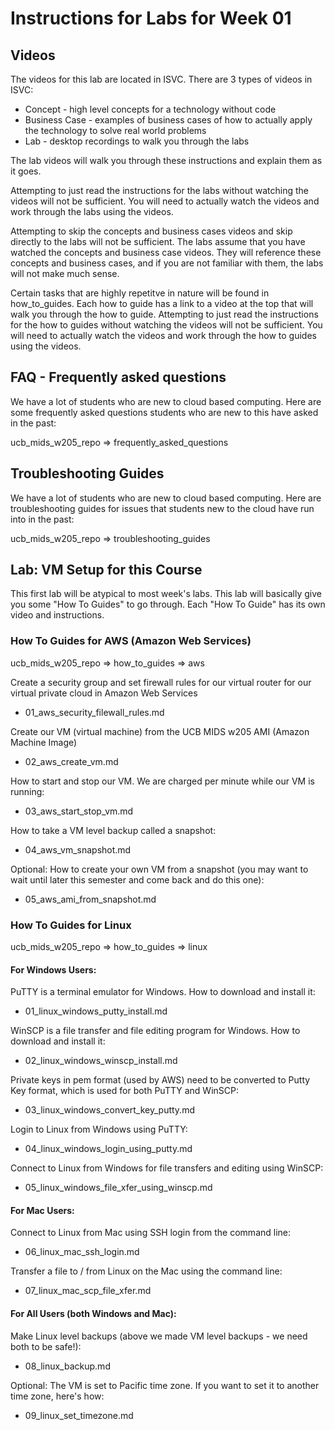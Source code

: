 # Instructions for Labs for Week 01

## Videos

The videos for this lab are located in ISVC.  There are 3 types of videos in ISVC:
* Concept - high level concepts for a technology without code
* Business Case - examples of business cases of how to actually apply the technology to solve real world problems
* Lab - desktop recordings to walk you through the labs

The lab videos will walk you through these instructions and explain them as it goes.

Attempting to just read the instructions for the labs without watching the videos will not be sufficient.  You will need to actually watch the videos and work through the labs using the videos.

Attempting to skip the concepts and business cases videos and skip directly to the labs will not be sufficient.  The labs assume that you have watched the concepts and business case videos.  They will reference these concepts and business cases, and if you are not familiar with them, the labs will not make much sense.

Certain tasks that are highly repetitve in nature will be found in how_to_guides.  Each how to guide has a link to a video at the top that will walk you through the how to guide.  Attempting to just read the instructions for the how to guides without watching the videos will not be sufficient.  You will need to actually watch the videos and work through the how to guides using the videos.

## FAQ - Frequently asked questions

We have a lot of students who are new to cloud based computing.  Here are some frequently asked questions students who are new to this have asked in the past:

ucb_mids_w205_repo => frequently_asked_questions

## Troubleshooting Guides 

We have a lot of students who are new to cloud based computing.  Here are troubleshooting guides for issues that students new to the cloud have run into in the past:

ucb_mids_w205_repo => troubleshooting_guides

## Lab: VM Setup for this Course

This first lab will be atypical to most week's labs.  This lab will basically give you some "How To Guides" to go through.  Each "How To Guide" has its own video and instructions. 

### How To Guides for AWS (Amazon Web Services)

ucb_mids_w205_repo => how_to_guides => aws

Create a security group and set firewall rules for our virtual router for our virtual private cloud in Amazon Web Services
* 01_aws_security_filewall_rules.md

Create our VM (virtual machine) from the UCB MIDS w205 AMI (Amazon Machine Image)
* 02_aws_create_vm.md

How to start and stop our VM.  We are charged per minute while our VM is running:
* 03_aws_start_stop_vm.md

How to take a VM level backup called a snapshot:
* 04_aws_vm_snapshot.md

Optional: How to create your own VM from a snapshot (you may want to wait until later this semester and come back and do this one):
* 05_aws_ami_from_snapshot.md

### How To Guides for Linux

ucb_mids_w205_repo => how_to_guides => linux

#### For Windows Users:

PuTTY is a terminal emulator for Windows. How to download and install it:
* 01_linux_windows_putty_install.md

WinSCP is a file transfer and file editing program for Windows.  How to download and install it:
* 02_linux_windows_winscp_install.md

Private keys in pem format (used by AWS) need to be converted to Putty Key format, which is used for both PuTTY and WinSCP:
* 03_linux_windows_convert_key_putty.md

Login to Linux from Windows using PuTTY:
* 04_linux_windows_login_using_putty.md

Connect to Linux from Windows for file transfers and editing using WinSCP:
* 05_linux_windows_file_xfer_using_winscp.md

#### For Mac Users:

Connect to Linux from Mac using SSH login from the command line:
* 06_linux_mac_ssh_login.md

Transfer a file to / from Linux on the Mac using the command line:
* 07_linux_mac_scp_file_xfer.md

#### For All Users (both Windows and Mac):

Make Linux level backups (above we made VM level backups - we need both to be safe!):
* 08_linux_backup.md

Optional: The VM is set to Pacific time zone. If you want to set it to another time zone, here's how:
* 09_linux_set_timezone.md


